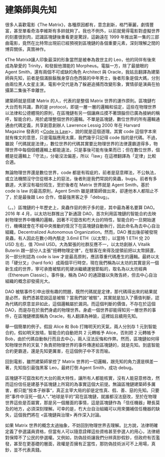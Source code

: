 # 建築師與先知

很多人喜歡電影《The Matrix》，各種原因都有，意念創新，格鬥華麗，劇情豐富，甚至單看奇洛李維斯有多帥就夠了。我也不例外，以前就覺得電影對虛擬世界的刻畫很到肉，認識區塊鏈後重看更是驚訝，這齣遠在 1999 年推出第一集的三部曲電影，竟然在比特幣出現前已經預視到區塊鏈的各個重要元素，深刻理解之間的博弈關係，真箇神作。

《The Matrix》讓人印象最深的形象當然是被奉為救世主的 Leo，他的同伴有後來成為摯愛的 Trinity，和發掘他潛能的 Morpheus。電腦一方，除了最搶眼的 Agent Smith，還有兩個不可或缺的角色 Architect 與 Oracle，我姑且翻譯為建築師與先知，前者是個滿臉鬍鬚身穿白色西裝的中年男士，後者形象是個大媽，分別由兩位黑人女星主演，電影中交代是為了躲避追捕而改變形象，實情卻是演員在拍攝第二集後不幸離世。

建築師就是搭建 Matrix 的人，代表的是整個 Matrix 世界的運作原則。區塊鏈冇大台而有共識，靠的是 protocol，即是一層一層的邏輯和協定，這些在物理世界以法律和公德體現的原則，在區塊鏈有另一個讓麻瓜摸不著頭腦但已廣為接納的稱呼，智能合約，用於處理整個世界的邏輯。不單是區塊鏈，數位世界的所有邏輯通通由代碼定義，共享創意創辦人 Lawrence Lessig 2000 年在 Harvard Magazine 發表的 &lt;[Code is Law](https://harvardmagazine.com/2000/01/code-is-law-html)&gt;，說的就是這個道理。其實 code 這個字本來就有條文的意思，只是電腦應用太廣，我們幾乎只記得 code 指的是代碼。不過，雖說「代碼就是法律」，數位世界的代碼其實要比物理世界的法律還霸道得多，物理世界中每個個體邏輯上都能違法，只是事後可能有後果而已；但在數位世界，個體是從邏輯上「守法」，分毫沒法偏差，所以「law」在這裡翻譯為「定律」比較合適。

無論物理世界還是數位世界，code 都是有瑕疵的，前者是惡意釋法，不公執法，或立法機關沒守住從根本上的惡法，後者則是我們常說的臭蟲，bugs。前者有多霸道，大家沒有福份陌生，至於後者在 Matrix 世界就是 Agent Smith，基於 code is law 的最高原則，Agent Smith 雖是建築師做出來，卻連他本人都阻止不了，於是最後跟 Leo 合作，借最強黑客之手「debug」。

（。。）區塊鏈的十年歷史上，臭蟲作惡的例子多的是，其中最為著名要算 DAO。2016 年 4 月，以太坊社群推出了新通證 DAO，首次利用區塊鏈的智能合約去映射物理世界中機構的邏輯，因著不可竄改和冇大台的特性，智能合約一旦開始運行，機構就會在不經中央推動的情況下在區塊鏈自動執行，因此命名為去中心自治組織，Decentralized Autonomous Organization。然而，DAO 推出後卻被發現臭蟲，有人因此在數小時內駭走 3.6mil ETH（以太幣），以當時 1 ETH 兌 20 USD 左右，值 70mil USD。大為緊張的社群反應不一，以太坊創辦人 Vitalik Buterin 跟一部分人主張"扭轉物理定律"，在駭客在來得及提領前把以太幣歸還，另一部分則認為 code is law 才是最高原則，應該尊重代碼產生的邏輯。最終以太坊「硬分叉」（hard fork）成兩個平行時空，現在我們稱為以太坊的其實是另一個新生成的世界，寧可承擔被駭的死硬派繼續運營節點的，取名為以太坊經典（Ethereum Classic）。事件後，稱為 DAO 的通證雖以失敗告終，但去中心自治組織的概念卻發揚光大。

DAO 被駭事件引申出很有趣的問題，既然代碼就是定律，那代碼得出來的結果就是必然，我們憑甚麼說這是被駭？當我們說“被駭”，其實就是加入了價值判斷，認為代碼的原意並非如此，這個邏輯屬於漏洞。而這個判斷的價值，不存在於這個 DAO，而是存在於我們身處的物理世界。身處一個世界卻能得知另一層世界的事件，在區塊鏈裡面稱為 Oracle，有人翻譯為神諭，這裡姑且續用先知。

舉一個簡單的例子。假設 Alice 和 Bob 打賭明天的天氣，兩人分別存 1 元到智能合約，假如明天放晴，智能合約自動把共 2 元轉帳予 Alice，否則把 2 元轉帳予 Bob，由於代碼自動執行而且去中心，兩人沒法反悔和作弊。然而，區塊鏈如何得知物理世界的天氣？負責把物理世界的事件傳達給區塊鏈的，就是先知。到底智能合約更霸道，還是先知更厲害，在這個例子中不言而喻。

回到電影，雖然建築師掌控了 Matrix 世界的一切邏輯，跟先知的角力還是棋差一著，先知指引最強黑客 Leo，最終打倒 Agent Smith，成功 debug。

區塊鏈不可竄改和冇大台的兩大特性，讓所有人都能核實，沒有人能惡意修改，然而這份信任是建基予區塊鏈上所寫的為事實這個大前提。無論區塊鏈建築師多厲害，都只能”按本子辦事“，真正主宰大局的卻是定性真、假、善、惡的先知。只要把”事件中沒死一個人“、”地球是平的“寫在區塊鏈，就誰都沒法竄改，至於在物理世界這些是否屬實，那是另一個層面的事情，這是區塊鏈作為「信任機器」鞭長莫及的地方，必須深刻理解。可幸的是，冇大台自治組織可以用來彌補信任機器的缺失，這個我們將在 &lt;區塊鏈與治理&gt; 再作深入討論。

如果 Matrix 世界的概念太過抽象，不妨回到物理世界去理解。比方說，法律明確定義了參選議員資格，但當有人可以隨意詮釋這些資格甚至參選人的用心，法律絕對保障不了公民的參選權。又例如，防偽技術讓我們分辨真鈔假鈔，但政府有否濫發，甚至在更基礎的層面，政權是否擁有正當性，那防偽技術派可不上用場，真鈔，並不代表真錢。





